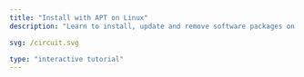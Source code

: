 ```yaml
---
title: "Install with APT on Linux"
description: "Learn to install, update and remove software packages on Linux using the Advanced Package Tool (APT)."

svg: /circuit.svg

type: "interactive tutorial"
---
```

